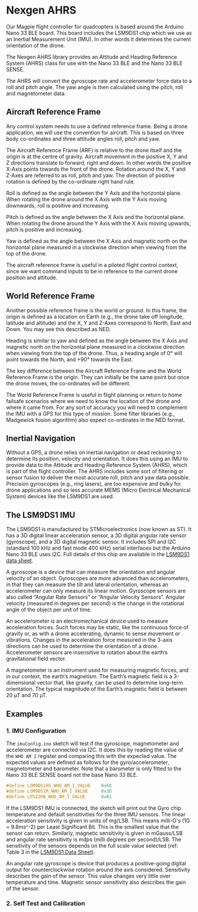 # Nexgen AHRS
 
 Our Magpie flight controller for quadcopters is based around the Arduino Nano 33 BLE board. This board includes the LSM9DS1 chip which we use as an Inertial Measurement Unit (IMU). In other words it determines the current orientation of the drone. 

 The Nexgen AHRS library provides an Attitude and Heading Reference System (AHRS) class for use with the Nano 33 BLE and the Nano 33 BLE SENSE.

 The AHRS will convert the gyroscope rate and accelerometer force data to a roll and pitch angle. The yaw angle is then calculated using the pitch, roll and magnetometer data. 

 ## Aircraft Reference Frame
 
 Any control system needs to use a defined reference frame. Being a drone application, we will use the convention for aircraft. This is based on three body co-ordinates and three attitude angles roll, pitch and yaw.

 The Aircraft Reference Frame (ARF) is relative to the drone itself and the origin is at the centre of gravity. Aircraft movement in the positive X, Y and Z directions translate to forward, right and down. In other words the positive X-Axis points towards the front of the drone.
 Rotation around the X, Y and Z-Axes are referred to as roll, pitch and yaw. The direction of positive rotation is defined by the co-ordinate right hand rule.

 Roll is defined as the angle between the Y Axis and the horizontal plane. When rotating the drone around the X Axis with the Y Axis moving downwards, roll is positive and increasing.

 Pitch is defined as the angle between the X Axis and the horizontal plane. When rotating the drone around the Y Axis with the X Axis moving upwards, pitch is positive and increasing.

 Yaw is defined as the angle between the X Axis and magnetic north on the
 horizontal plane measured in a clockwise direction when viewing from the top of the drone.

 The aircraft reference frame is useful in a piloted flight control context, since we want command inputs to be in reference to the current drone position and attitude.

 ## World Reference Frame

 Another possible reference frame is the world or ground. In this frame, the origin is defined as a location on Earth (e.g., the drone take off longitude, latitude and altitude) and the X, Y and Z-Axes correspond to North, East and Down. You may see this described as NED.

Heading is similar to yaw and defined as the angle between the X Axis and magnetic north on the horizontal plane measured in a clockwise direction when viewing from the top of the drone. Thus, a heading angle of 0° will point towards the North, and +90° towards the East.

The key difference between the Aircraft Reference Frame and the World Reference Frame is the origin. They can initially be the same point but once the drone moves, the co-ordinates will be different.

The World Reference Frame is useful in flight planning or return to home failsafe scenarios where we need to know the location of the drone and where it came from. For any sort of accuracy you will need to complement the IMU with a GPS for this type of mission. Some filter libraries (e.g., Madgewick fusion algorithm) also expect co-ordinates in the NED format.
 
## Inertial Navigation

Without a GPS, a drone relies on inertial navigation or dead reckoning to determine its position, velocity and orientation. It does this using an IMU to provide data to the Attitude and Heading Reference System (AHRS), which is part of the flight controller. The AHRS includes some sort of filtering or sensor fusion to deliver the most accurate roll, pitch and yaw data possible. Precision gyroscopes (e.g., ring lasers), are too expensive and bulky for drone applications and so less accurate MEMS (Micro Electrical Mechanical System) devices like the LSM9DS1 are used.

## The LSM9DS1 IMU

The LSM9DS1 is manufactured by STMicroelectronics (now known as ST). It has a 3D digital linear acceleration sensor, a 3D digital angular rate sensor (gyroscope), and a 3D digital magnetic sensor. It includes SPI and I2C (standard 100 kHz and fast mode 400 kHz) serial interfaces but the Arduino Nano 33 BLE uses I2C. Full details of this chip are available in the [LSM9DS1 data sheet](https://www.st.com/resource/en/datasheet/lsm9ds1.pdf).

A gyroscope is a device that can measure the orientation and angular velocity of an object. Gyroscopes are more advanced than accelerometers, in that they can measure the tilt and lateral orientation, whereas an accelerometer can only measure its linear motion. Gyroscope sensors are also called “Angular Rate Sensors” or “Angular Velocity Sensors”. Angular velocity (measured in degrees per second) is the change in the rotational angle of the object per unit of time.

An accelerometer is an electromechanical device used to measure acceleration forces. Such forces may be static, like the continuous force of gravity or, as with a drone accelerating, dynamic to sense movement or vibrations. Changes in the acceleration force measured in the 3-axis directions can be used to determine the orientation of a drone. Accelerometer sensors are insensitive to rotation about the earth’s gravitational field vector.

A magnetometer is an instrument used for measuring magnetic forces, and in our context, the earth’s magnetism. The Earth’s magnetic field is a 3-dimensional vector that, like gravity, can be used to determine long-term orientation. The typical magnitude of the Earth’s magnetic field is between 20 µT and 70 µT.

 ## Examples

 ### 1. IMU Configuration

The `imuConfig.ino` sketch will test if the gyroscope, magnetometer and accelerometer are connected via I2C. It does this by reading the value of the `WHO AM I` register and comparing this with the expected value. The expected values are defined as follows for the gyro/accelerometer, magnetometer and barometer. Note that a barometer is only fitted to the Nano 33 BLE SENSE board not the base Nano 33 BLE.

```c++
#define LSM9DS1XG_WHO_AM_I_VALUE    0x68
#define LSM9DS1M_WHO_AM_I_VALUE     0x3D
#define LPS22HB_WHO_AM_I_VALUE      0xB1
```

If the LSM9DS1 IMU is connected, the sketch will print out the Gyro chip temperature and default sensitivities for the three IMU sensors. The linear acceleration sensitivity is given in units of mg/LSB. This means milli-G's (1G = 9.8ms^-2) per Least Significant Bit. This is the smallest value that the sensor can return. Similarly, magnetic sensitivity is given in mGauss/LSB and angular rate sensitivity is mdps (milli degrees per second)/LSB. The sensitivity of the sensors depends on the full scale value selected (ref: Table 3 in the [LSM9DS1 Data Sheet](https://www.st.com/resource/en/datasheet/lsm9ds1.pdf)).

An angular rate gyroscope is device that produces a positive-going digital output for counterclockwise rotation around the axis considered. Sensitivity describes the gain of the sensor. This value changes very little over temperature and time.
Magnetic sensor sensitivity also describes the gain of the sensor. 

### 2. Self Test and Calibration

